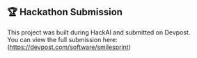 ## 🏆 Hackathon Submission
This project was built during HackAI and submitted on Devpost.  
You can view the full submission here: (https://devpost.com/software/smilesprint)
